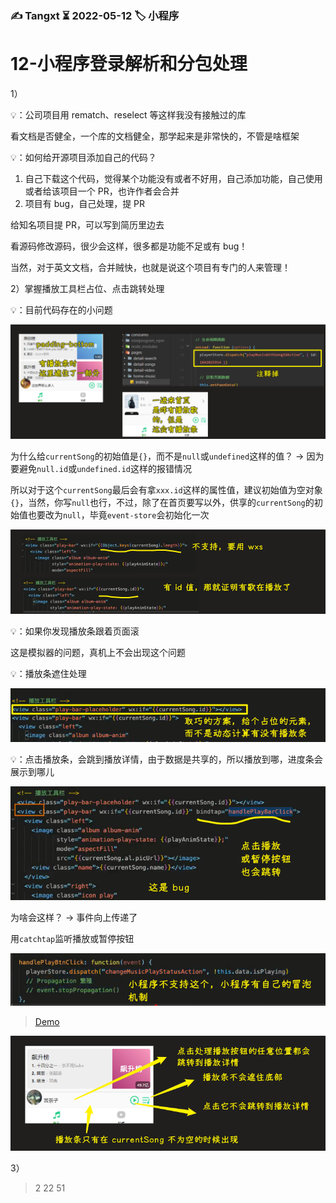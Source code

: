 ### ✍️ Tangxt ⏳ 2022-05-12 🏷️ 小程序

# 12-小程序登录解析和分包处理

1）

💡：公司项目用 rematch、reselect 等这样我没有接触过的库

看文档是否健全，一个库的文档健全，那学起来是非常快的，不管是啥框架

💡：如何给开源项目添加自己的代码？

1. 自己下载这个代码，觉得某个功能没有或者不好用，自己添加功能，自己使用或者给该项目一个 PR，也许作者会合并
2. 项目有 bug，自己处理，提 PR

给知名项目提 PR，可以写到简历里边去

看源码修改源码，很少会这样，很多都是功能不足或有 bug！

当然，对于英文文档，合并贼快，也就是说这个项目有专门的人来管理！

2）掌握播放工具栏占位、点击跳转处理

💡：目前代码存在的小问题

![小问题](assets/img/2022-05-13-19-41-18.png)

为什么给`currentSong`的初始值是`{}`，而不是`null`或`undefined`这样的值？ -> 因为要避免`null.id`或`undefined.id`这样的报错情况

所以对于这个`currentSong`最后会有拿`xxx.id`这样的属性值，建议初始值为空对象`{}`，当然，你写`null`也行，不过，除了在首页要写以外，供享的`currentSong`的初始值也要改为`null`，毕竟`event-store`会初始化一次

![bug 解决](assets/img/2022-05-13-19-47-02.png)

💡：如果你发现播放条跟着页面滚

这是模拟器的问题，真机上不会出现这个问题

💡：播放条遮住处理

![播放条](assets/img/2022-05-13-19-52-36.png)

💡：点击播放条，会跳到播放详情，由于数据是共享的，所以播放到哪，进度条会展示到哪儿

![bug](assets/img/2022-05-13-19-55-46.png)

为啥会这样？ -> 事件向上传递了

用`catchtap`监听播放或暂停按钮

![冒泡](assets/img/2022-05-13-19-58-50.png)

> [Demo](https://github.com/ppambler/QQMusic/commit/c4410ed)

![效果](assets/img/2022-05-13-20-10-01.png)

3）

> 2 22 51
